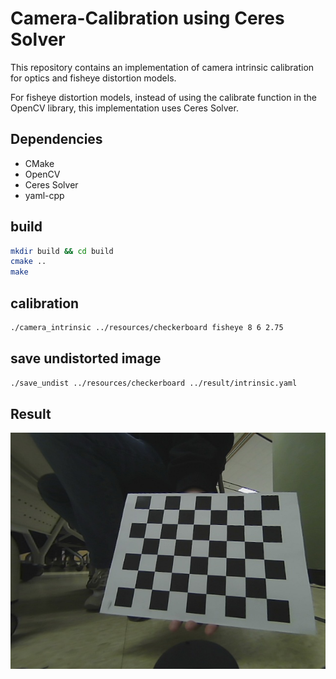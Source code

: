 # Camera-Calibration using Ceres Solver
This repository contains an implementation of camera intrinsic calibration for optics and fisheye distortion models.

For fisheye distortion models, instead of using the calibrate function in the OpenCV library, this implementation uses Ceres Solver.

## Dependencies
- CMake
- OpenCV
- Ceres Solver
- yaml-cpp

## build
```bash
mkdir build && cd build
cmake .. 
make
```

## calibration

```bash
./camera_intrinsic ../resources/checkerboard fisheye 8 6 2.75
```

## save undistorted image

```bash
./save_undist ../resources/checkerboard ../result/intrinsic.yaml
```


## Result

![](./result/22.jpg)
